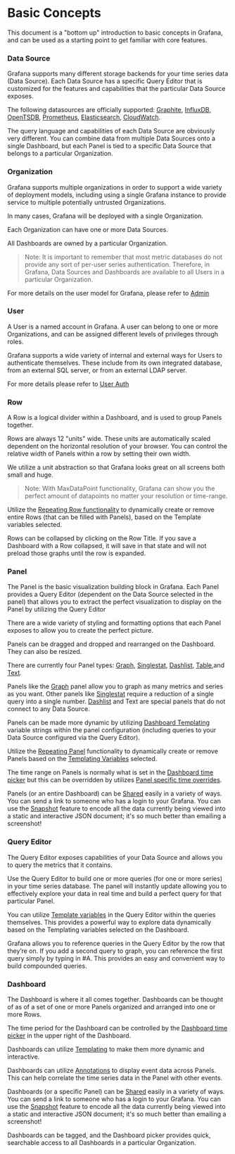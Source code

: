 # Basic Concepts

This document is a "bottom up" introduction to basic concepts in Grafana, and can be used as a starting point to get familiar with core features.

### Data Source

Grafana supports many different storage backends for your time series data (Data Source). Each Data Source has a specific Query Editor that is customized for the features and capabilities that the particular Data Source exposes.

The following datasources are officially supported: [Graphite](../features/datasources/graphite.md), [InfluxDB](../features/datasources/influxdb.md), [OpenTSDB](../features/datasources/opentsdb.md), [Prometheus](../features/datasources/prometheus.md), [Elasticsearch](../features/datasources/elasticsearch.md), [CloudWatch](../features/datasources/cloudwatch.md).

The query language and capabilities of each Data Source are obviously very different. You can combine data from multiple Data Sources onto a single Dashboard, but each Panel is tied to a specific Data Source that belongs to a particular Organization.

### Organization

Grafana supports multiple organizations in order to support a wide variety of deployment models, including using a single Grafana instance to provide service to multiple potentially untrusted Organizations.

In many cases, Grafana will be deployed with a single Organization.

Each Organization can have one or more Data Sources.

All Dashboards are owned by a particular Organization.

 > Note: It is important to remember that most metric databases do not provide any sort of per-user series authentication. Therefore, in Grafana, Data Sources and Dashboards are available to all Users in a particular Organization.

For more details on the user model for Grafana, please refer to [Admin](../reference/admin.md)

### User

A User is a named account in Grafana. A user can belong to one or more Organizations, and can be assigned different levels of privileges through roles.

Grafana supports a wide variety of internal and external ways for Users to authenticate themselves. These include from its own integrated database, from an external SQL server, or from an external LDAP server.

For more details please refer to [User Auth](../http_api/auth.md)

### Row

A Row is a logical divider within a Dashboard, and is used to group Panels together.

Rows are always 12 "units" wide. These units are automatically scaled dependent on the horizontal resolution of your browser. You can control the relative width of Panels within a row by setting their own width.

We utilize a unit abstraction so that Grafana looks great on all screens both small and huge.

 > Note: With MaxDataPoint functionality, Grafana can show you the perfect amount of datapoints no matter your resolution or time-range.

Utilize the [Repeating Row functionality](../reference/templating.md#templating) to dynamically create or remove entire Rows (that can be filled with Panels), based on the Template variables selected.

Rows can be collapsed by clicking on the Row Title. If you save a Dashboard with a Row collapsed, it will save in that state and will not preload those graphs until the row is expanded.

### Panel

The Panel is the basic visualization building block in Grafana. Each Panel provides a Query Editor (dependent on the Data Source selected in the panel) that allows you to extract the perfect visualization to display on the Panel by utilizing the Query Editor

There are a wide variety of styling and formatting options that each Panel exposes to allow you to create the perfect picture.

Panels can be dragged and dropped and rearranged on the Dashboard. They can also be resized.

There are currently four Panel types: [Graph](../features/panels/graph.md), [Singlestat](../features/panels/singlestat.md), [Dashlist](../features/panels//dashlist.md), [Table](../features/panels/table_panel.md),and [Text]().

Panels like the [Graph](../features/panels/graph.md) panel allow you to graph as many metrics and series as you want. Other panels like [Singlestat](../features/panels/singlestat.md) require a reduction of a single query into a single number. [Dashlist](../features/panels/dashlist.md) and Text are special panels that do not connect to any Data Source.

Panels can be made more dynamic by utilizing [Dashboard Templating](../reference/templating.md) variable strings within the panel configuration (including queries to your Data Source configured via the Query Editor).

Utilize the [Repeating Panel](../reference/templating.md#repeating-panels-and-repeating-rows) functionality to dynamically create or remove Panels based on the [Templating Variables](../reference/templating.md#templating) selected.

The time range on Panels is normally what is set in the [Dashboard time picker](../reference/timerange.md) but this can be overridden by utilizes [Panel specific time overrides](../reference/timerange.md#panel-time-overrides-timeshift).

Panels (or an entire Dashboard) can be [Shared](../reference/sharing.md) easily in a variety of ways. You can send a link to someone who has a login to your Grafana. You can use the [Snapshot](../reference/sharing.md#share-dashboard) feature to encode all the data currently being viewed into a static and interactive JSON document; it's so much better than emailing a screenshot!


### Query Editor

The Query Editor exposes capabilities of your Data Source and allows you to query the metrics that it contains.

Use the Query Editor to build one or more queries (for one or more series) in your time series database. The panel will instantly update allowing you to effectively explore your data in real time and build a perfect query for that particular Panel.

You can utilize [Template variables](../reference/templating.md) in the Query Editor within the queries themselves. This provides a powerful way to explore data dynamically based on the Templating variables selected on the Dashboard.

Grafana allows you to reference queries in the Query Editor by the row that they’re on. If you add a second query to graph, you can reference the first query simply by typing in #A. This provides an easy and convenient way to build compounded queries.

### Dashboard

The Dashboard is where it all comes together. Dashboards can be thought of as of a set of one or more Panels organized and arranged into one or more Rows.

The time period for the Dashboard can be controlled by the [Dashboard time picker](../reference/timerange.md) in the upper right of the Dashboard.

Dashboards can utilize [Templating](../reference/templating.md) to make them more dynamic and interactive.

Dashboards can utilize [Annotations](../reference/annotations.md) to display event data across Panels. This can help correlate the time series data in the Panel with other events.

Dashboards (or a specific Panel) can be [Shared](../reference/sharing.md) easily in a variety of ways. You can send a link to someone who has a login to your Grafana. You can use the [Snapshot](../reference/sharing.md#dashboard-snapshot) feature to encode all the data currently being viewed into a static and interactive JSON document; it's so much better than emailing a screenshot!

Dashboards can be tagged, and the Dashboard picker provides quick, searchable access to all Dashboards in a particular Organization.
